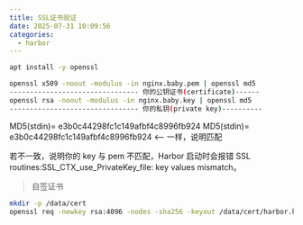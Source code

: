 ```yaml
---
title: SSL证书验证
date: 2025-07-31 10:09:56
categories:
  - harbor
---
```


```bash
apt install -y openssl

openssl x509 -noout -modulus -in nginx.baby.pem | openssl md5
-------------------------------- 你的公钥证书(certificate)------
openssl rsa -noout -modulus -in nginx.baby.key | openssl md5
-------------------------------- 你的私钥(private key)----------
```
MD5(stdin)= e3b0c44298fc1c149afbf4c8996fb924
MD5(stdin)= e3b0c44298fc1c149afbf4c8996fb924   <-- 一样，说明匹配

若不一致，说明你的 key 与 pem 不匹配，Harbor 启动时会报错 SSL routines:SSL_CTX_use_PrivateKey_file: key values mismatch。

> 自签证书

```bash
mkdir -p /data/cert
openssl req -newkey rsa:4096 -nodes -sha256 -keyout /data/cert/harbor.key -x509 -days 365 -out /data/cert/harbor.crt
```
